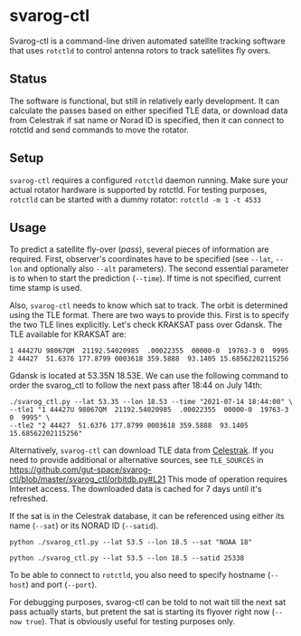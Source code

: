 # svarog-ctl

Svarog-ctl is a command-line driven automated satellite tracking software
that uses `rotctld` to control antenna rotors to track satellites fly overs.

## Status

The software is functional, but still in relatively early development. It can calculate the passes
based on either specified TLE data, or download data from Celestrak if sat name or Norad ID is
specified, then it can connect to rotctld and send commands to move the rotator.

## Setup

`svarog-ctl` requires a configured `rotctld` daemon running. Make sure your actual
rotator hardware is supported by rotctld. For testing purposes, `rotctld` can be started
with a dummy rotator: `rotctld -m 1 -t 4533`

## Usage

To predict a satellite fly-over (_pass_), several pieces of information are required.
First, observer's coordinates have to be specified (see `--lat`, `--lon` and optionally
also `--alt` parameters). The second essential parameter is to when to start the
prediction (`--time`). If time is not specified, current time stamp is used.

Also, `svarog-ctl` needs to know which sat to track. The orbit is determined using the TLE format.
There are two ways to provide this. First is to specify the two TLE lines explicitly.
Let's check KRAKSAT pass over Gdansk. The TLE available for KRAKSAT are:

```
1 44427U 98067QM  21192.54020985  .00022355  00000-0  19763-3 0  9995
2 44427  51.6376 177.8799 0003618 359.5888  93.1405 15.68562202115256
```

Gdansk is located at 53.35N 18.53E. We can use the following command to order the svarog_ctl
to follow the next pass after 18:44 on July 14th:

```shell
./svarog_ctl.py --lat 53.35 --lon 18.53 --time "2021-07-14 18:44:00" \
--tle1 "1 44427U 98067QM  21192.54020985  .00022355  00000-0  19763-3 0  9995" \
--tle2 "2 44427  51.6376 177.8799 0003618 359.5888  93.1405 15.68562202115256"
```

Alternatively, `svarog-ctl` can download TLE data from [Celestrak](https://celestrak.com/NORAD/elements/active.txt).
If you need to provide additional or alternative sources, see `TLE_SOURCES` in
https://github.com/gut-space/svarog-ctl/blob/master/svarog_ctl/orbitdb.py#L21
This mode of operation requires Internet access. The downloaded data is cached
for 7 days until it's refreshed.

If the sat is in the Celestrak database, it can be referenced using either its
name (`--sat`) or its NORAD ID (`--satid`).

```shell
python ./svarog_ctl.py --lat 53.5 --lon 18.5 --sat "NOAA 18"
```

```shell
python ./svarog_ctl.py --lat 53.5 --lon 18.5 --satid 25338
```

To be able to connect to `rotctld`, you also need to specify hostname (`--host`) and port
(`--port`).

For debugging purposes, svarog-ctl can be told to not wait till the next sat pass actually starts,
but pretent the sat is starting its flyover right now (`--now true`). That is obviously useful
for testing purposes only.
